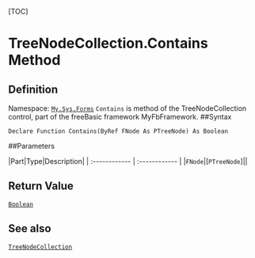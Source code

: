 [TOC]
# TreeNodeCollection.Contains Method

## Definition
Namespace: [`My.Sys.Forms`](My.Sys.Forms.md)
`Contains` is method of the TreeNodeCollection control, part of the freeBasic framework MyFbFramework.
##Syntax
```freeBasic
Declare Function Contains(ByRef FNode As PTreeNode) As Boolean
```

##Parameters

|Part|Type|Description|
| :------------ | :------------ |
|`FNode`|[`PTreeNode`]||

## Return Value
[`Boolean`]("https://www.freebasic.net/wiki/KeyPgBoolean")
## See also
[`TreeNodeCollection`](TreeNodeCollection.md)
